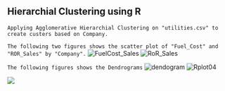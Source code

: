 ## Hierarchial Clustering using R
```Applying Agglomerative Hierarchial Clustering on "utilities.csv" to create custers based on Company.```

```The following two figures shows the scatter plot of "Fuel_Cost" and "ROR_Sales" by "Company".```
![FuelCost_Sales](https://user-images.githubusercontent.com/75041273/134766448-bf871684-9d21-4092-b539-7ee45715c07c.jpeg)
![RoR_Sales](https://user-images.githubusercontent.com/75041273/134766500-35cdc74f-dab8-46b0-97c3-cf4aadba2227.jpeg)

```The following figures shows the Dendrograms```
![dendogram](https://user-images.githubusercontent.com/75041273/134766526-624c9f51-2ff7-4e7d-bae7-cfaef9bb2720.jpeg)
![Rplot04](https://user-images.githubusercontent.com/75041273/134766414-41703afd-518a-4b14-b516-ee7b2c7c0c64.jpeg)

<img src="https://img.shields.io/badge/R-276DC3?style=for-the-badge&logo=r&logoColor=white" />
